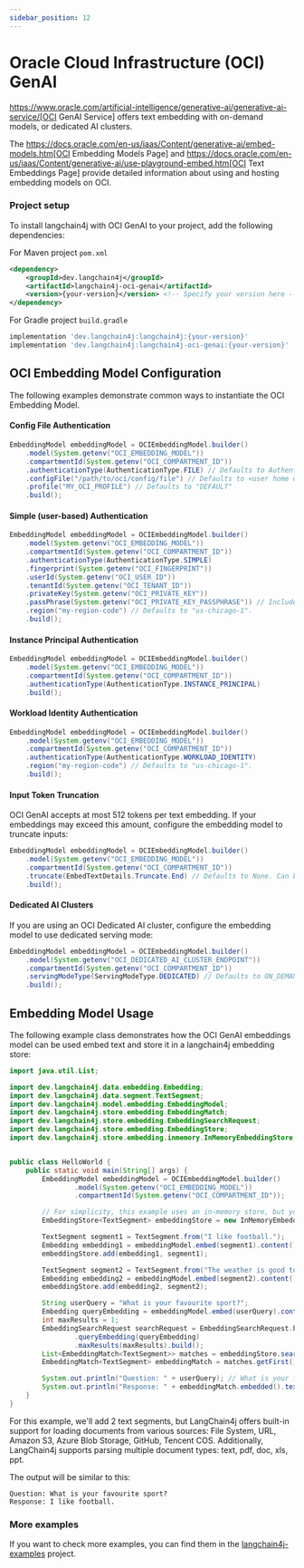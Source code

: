 ```yaml
---
sidebar_position: 12
---
```


# Oracle Cloud Infrastructure (OCI) GenAI

https://www.oracle.com/artificial-intelligence/generative-ai/generative-ai-service/[OCI GenAI Service] offers text embedding with on-demand models, or dedicated AI clusters.

The https://docs.oracle.com/en-us/iaas/Content/generative-ai/embed-models.htm[OCI Embedding Models Page] and https://docs.oracle.com/en-us/iaas/Content/generative-ai/use-playground-embed.htm[OCI Text Embeddings Page] provide detailed information about using and hosting embedding models on OCI.

### Project setup

To install langchain4j with OCI GenAI to your project, add the following dependencies:

For Maven project `pom.xml`

```xml
<dependency>
    <groupId>dev.langchain4j</groupId>
    <artifactId>langchain4j-oci-genai</artifactId>
    <version>{your-version}</version> <!-- Specify your version here -->
</dependency>
```

For Gradle project `build.gradle`

```groovy
implementation 'dev.langchain4j:langchain4j:{your-version}'
implementation 'dev.langchain4j:langchain4j-oci-genai:{your-version}'
```
## OCI Embedding Model Configuration

The following examples demonstrate common ways to instantiate the OCI Embedding Model.

#### Config File Authentication

```java
EmbeddingModel embeddingModel = OCIEmbeddingModel.builder()
    .model(System.getenv("OCI_EMBEDDING_MODEL"))
    .compartmentId(System.getenv("OCI_COMPARTMENT_ID"))
    .authenticationType(AuthenticationType.FILE) // Defaults to AuthenticationType.FILE
    .configFile("/path/to/oci/config/file") // Defaults to <user home directory>/.oci/config
    .profile("MY_OCI_PROFILE") // Defaults to "DEFAULT"
    .build();
```

#### Simple (user-based) Authentication

```java
EmbeddingModel embeddingModel = OCIEmbeddingModel.builder()
    .model(System.getenv("OCI_EMBEDDING_MODEL"))
    .compartmentId(System.getenv("OCI_COMPARTMENT_ID"))
    .authenticationType(AuthenticationType.SIMPLE)
    .fingerprint(System.getenv("OCI_FINGERPRINT"))
    .userId(System.getenv("OCI_USER_ID"))
    .tenantId(System.getenv("OCI_TENANT_ID"))
    .privateKey(System.getenv("OCI_PRIVATE_KEY"))
    .passPhrase(System.getenv("OCI_PRIVATE_KEY_PASSPHRASE")) // Include if private key is password protected.
    .region("my-region-code") // Defaults to "us-chicago-1".
    .build();
```

#### Instance Principal Authentication

```java
EmbeddingModel embeddingModel = OCIEmbeddingModel.builder()
    .model(System.getenv("OCI_EMBEDDING_MODEL"))
    .compartmentId(System.getenv("OCI_COMPARTMENT_ID"))
    .authenticationType(AuthenticationType.INSTANCE_PRINCIPAL)
    .build();
```

#### Workload Identity Authentication

```java
EmbeddingModel embeddingModel = OCIEmbeddingModel.builder()
    .model(System.getenv("OCI_EMBEDDING_MODEL"))
    .compartmentId(System.getenv("OCI_COMPARTMENT_ID"))
    .authenticationType(AuthenticationType.WORKLOAD_IDENTITY)
    .region("my-region-code") // Defaults to "us-chicago-1".
    .build();
```

#### Input Token Truncation

OCI GenAI accepts at most 512 tokens per text embedding. If your embeddings may exceed this amount, configure the embedding model to truncate inputs:

```java
EmbeddingModel embeddingModel = OCIEmbeddingModel.builder()
    .model(System.getenv("OCI_EMBEDDING_MODEL"))
    .compartmentId(System.getenv("OCI_COMPARTMENT_ID"))
    .truncate(EmbedTextDetails.Truncate.End) // Defaults to None. Can be None, Start, or End.
    .build();
```

#### Dedicated AI Clusters

If you are using an OCI Dedicated AI cluster, configure the embedding model to use dedicated serving mode:

```java
EmbeddingModel embeddingModel = OCIEmbeddingModel.builder()
    .model(System.getenv("OCI_DEDICATED_AI_CLUSTER_ENDPOINT"))
    .compartmentId(System.getenv("OCI_COMPARTMENT_ID"))
    .servingModeType(ServingModeType.DEDICATED) // Defaults to ON_DEMAND serving mode.
    .build();
```

## Embedding Model Usage

The following example class demonstrates how the OCI GenAI embeddings model can be used embed text and store it in a langchain4j embedding store:

```java
import java.util.List;

import dev.langchain4j.data.embedding.Embedding;
import dev.langchain4j.data.segment.TextSegment;
import dev.langchain4j.model.embedding.EmbeddingModel;
import dev.langchain4j.store.embedding.EmbeddingMatch;
import dev.langchain4j.store.embedding.EmbeddingSearchRequest;
import dev.langchain4j.store.embedding.EmbeddingStore;
import dev.langchain4j.store.embedding.inmemory.InMemoryEmbeddingStore;


public class HelloWorld {
    public static void main(String[] args) {
        EmbeddingModel embeddingModel = OCIEmbeddingModel.builder()
                .model(System.getenv("OCI_EMBEDDING_MODEL"))
                .compartmentId(System.getenv("OCI_COMPARTMENT_ID"));

        // For simplicity, this example uses an in-memory store, but you can choose any external compatible store for production environments.
        EmbeddingStore<TextSegment> embeddingStore = new InMemoryEmbeddingStore<>();

        TextSegment segment1 = TextSegment.from("I like football.");
        Embedding embedding1 = embeddingModel.embed(segment1).content();
        embeddingStore.add(embedding1, segment1);

        TextSegment segment2 = TextSegment.from("The weather is good today.");
        Embedding embedding2 = embeddingModel.embed(segment2).content();
        embeddingStore.add(embedding2, segment2);

        String userQuery = "What is your favourite sport?";
        Embedding queryEmbedding = embeddingModel.embed(userQuery).content();
        int maxResults = 1;
        EmbeddingSearchRequest searchRequest = EmbeddingSearchRequest.builder()
                .queryEmbedding(queryEmbedding)
                .maxResults(maxResults).build();
        List<EmbeddingMatch<TextSegment>> matches = embeddingStore.search(searchRequest).matches();
        EmbeddingMatch<TextSegment> embeddingMatch = matches.getFirst();

        System.out.println("Question: " + userQuery); // What is your favourite sport?
        System.out.println("Response: " + embeddingMatch.embedded().text()); // I like football.
    }
}
```
For this example, we'll add 2 text segments, but LangChain4j offers built-in support for loading documents from various sources:
File System, URL, Amazon S3, Azure Blob Storage, GitHub, Tencent COS.
Additionally, LangChain4j supports parsing multiple document types:
text, pdf, doc, xls, ppt.

The output will be similar to this:

```plaintext
Question: What is your favourite sport?
Response: I like football.
```

### More examples
If you want to check more examples, you can find them in the [langchain4j-examples](https://github.com/langchain4j/langchain4j-examples) project.
